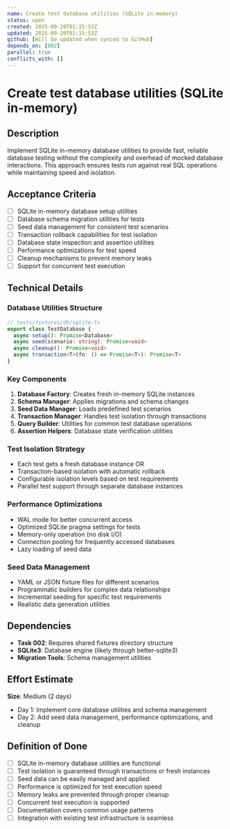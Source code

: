 ```yaml
---
name: Create test database utilities (SQLite in-memory)
status: open
created: 2025-09-20T01:15:53Z
updated: 2025-09-20T01:15:53Z
github: [Will be updated when synced to GitHub]
depends_on: [002]
parallel: true
conflicts_with: []
---
```


# Create test database utilities (SQLite in-memory)

## Description

Implement SQLite in-memory database utilities to provide fast, reliable database
testing without the complexity and overhead of mocked database interactions.
This approach ensures tests run against real SQL operations while maintaining
speed and isolation.

## Acceptance Criteria

- [ ] SQLite in-memory database setup utilities
- [ ] Database schema migration utilities for tests
- [ ] Seed data management for consistent test scenarios
- [ ] Transaction rollback capabilities for test isolation
- [ ] Database state inspection and assertion utilities
- [ ] Performance optimizations for test speed
- [ ] Cleanup mechanisms to prevent memory leaks
- [ ] Support for concurrent test execution

## Technical Details

### Database Utilities Structure

```typescript
// tests/fixtures/db/sqlite.ts
export class TestDatabase {
  async setup(): Promise<Database>
  async seed(scenario: string): Promise<void>
  async cleanup(): Promise<void>
  async transaction<T>(fn: () => Promise<T>): Promise<T>
}
```

### Key Components

1. **Database Factory**: Creates fresh in-memory SQLite instances
2. **Schema Manager**: Applies migrations and schema changes
3. **Seed Data Manager**: Loads predefined test scenarios
4. **Transaction Manager**: Handles test isolation through transactions
5. **Query Builder**: Utilities for common test database operations
6. **Assertion Helpers**: Database state verification utilities

### Test Isolation Strategy

- Each test gets a fresh database instance OR
- Transaction-based isolation with automatic rollback
- Configurable isolation levels based on test requirements
- Parallel test support through separate database instances

### Performance Optimizations

- WAL mode for better concurrent access
- Optimized SQLite pragma settings for tests
- Memory-only operation (no disk I/O)
- Connection pooling for frequently accessed databases
- Lazy loading of seed data

### Seed Data Management

- YAML or JSON fixture files for different scenarios
- Programmatic builders for complex data relationships
- Incremental seeding for specific test requirements
- Realistic data generation utilities

## Dependencies

- **Task 002**: Requires shared fixtures directory structure
- **SQLite3**: Database engine (likely through better-sqlite3)
- **Migration Tools**: Schema management utilities

## Effort Estimate

**Size**: Medium (2 days)

- Day 1: Implement core database utilities and schema management
- Day 2: Add seed data management, performance optimizations, and cleanup

## Definition of Done

- [ ] SQLite in-memory database utilities are functional
- [ ] Test isolation is guaranteed through transactions or fresh instances
- [ ] Seed data can be easily managed and applied
- [ ] Performance is optimized for test execution speed
- [ ] Memory leaks are prevented through proper cleanup
- [ ] Concurrent test execution is supported
- [ ] Documentation covers common usage patterns
- [ ] Integration with existing test infrastructure is seamless
